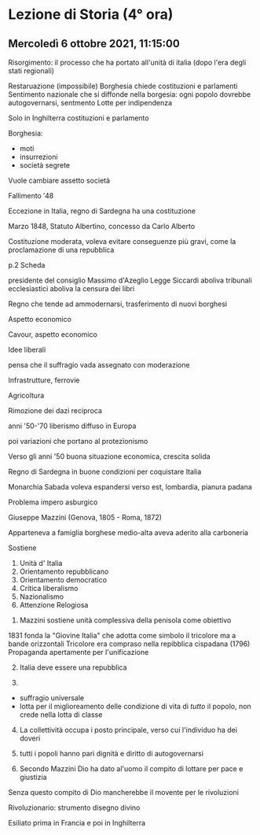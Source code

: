 #  Lezione di Storia (4° ora)
## Mercoledì 6 ottobre 2021, 11:15:00

Risorgimento: il processo che ha portato all'unità di italia (dopo l'era degli stati regionali)

Restaruazione (impossibile)
Borghesia chiede costituzioni e parlamenti
Sentimento nazionale che si diffonde nella borgesia:
ogni popolo dovrebbe autogovernarsi, sentmento
Lotte per indipendenza

Solo in Inghilterra costituzioni e parlamento

Borghesia:
* moti
* insurrezioni
* società segrete

Vuole cambiare assetto società

Fallimento $'48$


Eccezione in Italia, regno di Sardegna  ha una costituzione

Marzo $1848$, Statuto Albertino, concesso da Carlo Alberto

Costituzione moderata, voleva evitare conseguenze più gravi, come la proclamazione di una repubblica

p.2 Scheda

presidente del consiglio Massimo d'Azeglio
Legge Siccardi aboliva tribunali ecclesiastici
aboliva la censura dei libri

Regno che tende ad ammodernarsi, trasferimento di nuovi borghesi

Aspetto economico

Cavour, aspetto economico

Idee liberali

pensa che il suffragio vada assegnato con moderazione

Infrastrutture, ferrovie

Agricoltura

Rimozione dei dazi reciproca

anni '50-'70  liberismo diffuso in Europa

poi variazioni che portano al protezionismo

Verso gli anni '50 buona situazione economica, crescita solida

Regno di Sardegna in buone condizioni per coquistare Italia

Monarchia Sabada voleva espandersi verso est, lombardia, pianura padana

Problema impero asburgico


Giuseppe Mazzini (Genova, 1805 - Roma, 1872)

Apparteneva a famiglia borghese medio-alta
aveva aderito alla carboneria

Sostiene 
1. Unità d' Italia
2. Orientamento repubblicano
3. Orientamento democratico
4. Critica liberalismo
5. Nazionalismo
6. Attenzione Relogiosa

1) Mazzini sostiene unità complessiva della penisola come obiettivo

1831 fonda la "Giovine Italia" che adotta come simbolo il tricolore ma a bande orizzontali
Tricolore era compraso nella repibblica cispadana (1796)
Propaganda apertamente per l'unificazione

2) Italia deve essere una repubblica

3) 
* suffragio universale
* lotta per il miglioreamento delle condizione di vita di _tutto_ il popolo, non crede nella lotta di classe

4) La collettività occupa i posto principale, verso cui l'individuo ha dei doveri

5) tutti i popoli hanno pari dignità e diritto di autogovernarsi

6) Secondo Mazzini Dio ha dato al'uomo il compito di lottare per pace e giustizia

Senza questo compito di Dio mancherebbe il movente per le rivoluzioni

Rivoluzionario: strumento disegno divino

Esiliato prima in Francia e poi in Inghilterra
<!--stackedit_data:
eyJoaXN0b3J5IjpbLTIyMDcyMDE5MiwxMzk0OTYwNjg4XX0=
-->